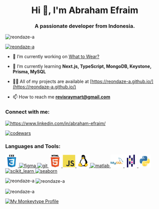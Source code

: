 <h1 align="center">Hi 👋, I'm Abraham Efraim</h1>
<h3 align="center">A passionate developer from Indonesia.</h3>

<p align="left"> <img src="https://komarev.com/ghpvc/?username=reondaze-a&label=Profile%20views&color=0e75b6&style=flat" alt="reondaze-a" /> </p>

<p align="left"> <a href="https://github.com/ryo-ma/github-profile-trophy"><img src="https://github-profile-trophy.vercel.app/?username=reondaze-a" alt="reondaze-a" /></a> </p>

- 🔭 I’m currently working on [What to Wear?](https://github.com/reondaze-a/se_project_react)

- 🌱 I’m currently learning **Next.js, TypeScript, MongoDB, Keystone, Prisma, MySQL**

- 👨‍💻 All of my projects are available at [https://reondaze-a.github.io/](https://reondaze-a.github.io/)

- 📫 How to reach me **revisraymart@gmail.com**

<h3 align="left">Connect with me:</h3>
<p align="left">
<a href="https://linkedin.com/in/https://www.linkedin.com/in/abraham-efraim/" target="blank"><img align="center" src="https://raw.githubusercontent.com/rahuldkjain/github-profile-readme-generator/master/src/images/icons/Social/linked-in-alt.svg" alt="https://www.linkedin.com/in/abraham-efraim/" height="30" width="40" /></a>
</p>

<a href="https://www.codewars.com/users/reondaze-a" target="_blank">
<img src="https://www.codewars.com/users/reondaze-a/badges/large" alt="codewars" />
</a>



<h3 align="left">Languages and Tools:</h3>
<p align="left"> <a href="https://www.w3schools.com/css/" target="_blank" rel="noreferrer"> <img src="https://raw.githubusercontent.com/devicons/devicon/master/icons/css3/css3-original-wordmark.svg" alt="css3" width="40" height="40"/> </a> <a href="https://www.figma.com/" target="_blank" rel="noreferrer"> <img src="https://www.vectorlogo.zone/logos/figma/figma-icon.svg" alt="figma" width="40" height="40"/> </a> <a href="https://git-scm.com/" target="_blank" rel="noreferrer"> <img src="https://www.vectorlogo.zone/logos/git-scm/git-scm-icon.svg" alt="git" width="40" height="40"/> </a> <a href="https://www.w3.org/html/" target="_blank" rel="noreferrer"> <img src="https://raw.githubusercontent.com/devicons/devicon/master/icons/html5/html5-original-wordmark.svg" alt="html5" width="40" height="40"/> </a> <a href="https://developer.mozilla.org/en-US/docs/Web/JavaScript" target="_blank" rel="noreferrer"> <img src="https://raw.githubusercontent.com/devicons/devicon/master/icons/javascript/javascript-original.svg" alt="javascript" width="40" height="40"/> </a> <a href="https://www.linux.org/" target="_blank" rel="noreferrer"> <img src="https://raw.githubusercontent.com/devicons/devicon/master/icons/linux/linux-original.svg" alt="linux" width="40" height="40"/> </a> <a href="https://www.mathworks.com/" target="_blank" rel="noreferrer"> <img src="https://upload.wikimedia.org/wikipedia/commons/2/21/Matlab_Logo.png" alt="matlab" width="40" height="40"/> </a> <a href="https://www.mysql.com/" target="_blank" rel="noreferrer"> <img src="https://raw.githubusercontent.com/devicons/devicon/master/icons/mysql/mysql-original-wordmark.svg" alt="mysql" width="40" height="40"/> </a> <a href="https://pandas.pydata.org/" target="_blank" rel="noreferrer"> <img src="https://raw.githubusercontent.com/devicons/devicon/2ae2a900d2f041da66e950e4d48052658d850630/icons/pandas/pandas-original.svg" alt="pandas" width="40" height="40"/> </a> <a href="https://www.python.org" target="_blank" rel="noreferrer"> <img src="https://raw.githubusercontent.com/devicons/devicon/master/icons/python/python-original.svg" alt="python" width="40" height="40"/> </a> <a href="https://scikit-learn.org/" target="_blank" rel="noreferrer"> <img src="https://upload.wikimedia.org/wikipedia/commons/0/05/Scikit_learn_logo_small.svg" alt="scikit_learn" width="40" height="40"/> </a> <a href="https://seaborn.pydata.org/" target="_blank" rel="noreferrer"> <img src="https://seaborn.pydata.org/_images/logo-mark-lightbg.svg" alt="seaborn" width="40" height="40"/> </a> </p>

<p><img align="left" src="https://github-readme-stats.vercel.app/api/top-langs?username=reondaze-a&show_icons=true&locale=en&layout=compact" alt="reondaze-a" /></p>


<p>&nbsp;<img align="center" src="https://github-readme-stats.vercel.app/api?username=reondaze-a&show_icons=true&locale=en" alt="reondaze-a" /></p>

<p><img align="center" src="https://github-readme-streak-stats.herokuapp.com/?user=reondaze-a&" alt="reondaze-a" /></p>
<a href="https://monkeytype.com/profile/reondaze">
 <img src=https://monkeytype-readme.com/generate-svg/reondaze/iceberg_light?lbpb=true alt="My Monkeytype Profile" />
</a>
